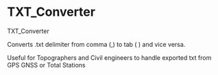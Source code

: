 # TXT_Converter
TXT_Converter

Converts .txt delimiter from comma (,) to tab ( ) and vice versa. 

Useful for Topographers and Civil engineers to handle exported txt from GPS GNSS or Total Stations 
